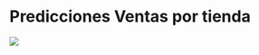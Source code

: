 # Predicciones Ventas por tienda
[![](https://markdown-videos.deta.dev/youtube/1deNqSe6y5s)]([https://youtu.be/NarBox1LkYc](https://youtu.be/1deNqSe6y5s?si=zZsvbgZyfwCzZ6pA))
